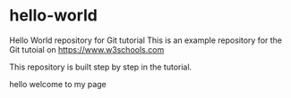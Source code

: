 # hello-world
Hello World repository for Git tutorial
This is an example repository for the Git tutoial on https://www.w3schools.com

This repository is built step by step in the tutorial.

hello welcome to my page
